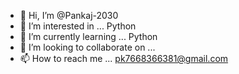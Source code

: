 - 👋 Hi, I’m @Pankaj-2030
- 👀 I’m interested in ... Python 
- 🌱 I’m currently learning ... Python 
- 💞️ I’m looking to collaborate on ...
- 📫 How to reach me ... pk7668366381@gmail.com

<!---
Pankaj-2030/Pankaj-2030 is a ✨ special ✨ repository because its `README.md` (this file) appears on your GitHub profile.
You can click the Preview link to take a look at your changes.
--->
